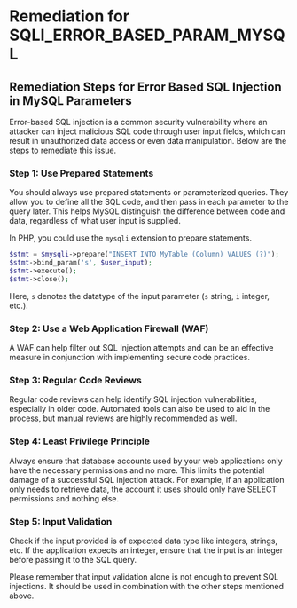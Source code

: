 # Remediation for SQLI_ERROR_BASED_PARAM_MYSQL

## Remediation Steps for Error Based SQL Injection in MySQL Parameters

Error-based SQL injection is a common security vulnerability where an attacker can inject malicious SQL code through user input fields, which can result in unauthorized data access or even data manipulation. Below are the steps to remediate this issue. 

### Step 1: Use Prepared Statements

You should always use prepared statements or parameterized queries. They allow you to define all the SQL code, and then pass in each parameter to the query later. This helps MySQL distinguish the difference between code and data, regardless of what user input is supplied.

In PHP, you could use the `mysqli` extension to prepare statements.

```php
$stmt = $mysqli->prepare("INSERT INTO MyTable (Column) VALUES (?)");
$stmt->bind_param('s', $user_input);
$stmt->execute();
$stmt->close();
```

Here, `s` denotes the datatype of the input parameter (`s` string, `i` integer, etc.).

### Step 2: Use a Web Application Firewall (WAF)

A WAF can help filter out SQL Injection attempts and can be an effective measure in conjunction with implementing secure code practices.

### Step 3: Regular Code Reviews

Regular code reviews can help identify SQL injection vulnerabilities, especially in older code. Automated tools can also be used to aid in the process, but manual reviews are highly recommended as well.

### Step 4: Least Privilege Principle

Always ensure that database accounts used by your web applications only have the necessary permissions and no more. This limits the potential damage of a successful SQL injection attack. For example, if an application only needs to retrieve data, the account it uses should only have SELECT permissions and nothing else.

### Step 5: Input Validation

Check if the input provided is of expected data type like integers, strings, etc. If the application expects an integer, ensure that the input is an integer before passing it to the SQL query.

Please remember that input validation alone is not enough to prevent SQL injections. It should be used in combination with the other steps mentioned above.